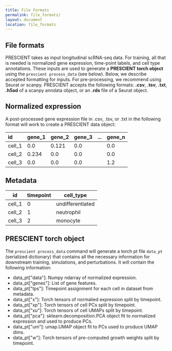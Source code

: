 ```yaml
---
title: File Formats
permalink: file_formats/
layout: document
location: file_formats
---
```


## File formats

PRESCIENT takes as input longitudinal scRNA-seq data. For training, all that is needed is normalized gene expression, time-point labels, and cell type annotations. These inputs are used to generate a **PRESCIENT torch object** using the `prescient process_data` (see below). Below, we describe accepted formatting for inputs. For pre-processing, we recommend using Seurat or scanpy. PRESCIENT accepts the following formats: **.csv**, **.tsv**, **.txt**, **.h5ad** of a scanpy anndata object, or an **.rds** file of a Seurat object.

## Normalized expression
A post-processed gene expression file in .csv, .tsv, or .txt in the following format will work to create a PRESCIENT data object:

| id     	| gene_1 	| gene_2 	| gene_3 	| ... 	| gene_n 	|
|:--------	|:--------	|:--------	|:--------	|:-----	|:--------	|
| cell_1 	| 0.0    	| 0.121  	| 0.0    	|     	| 0.0    	|
| cell_2 	| 0.234  	| 0.0    	| 0.0    	|     	| 0.0    	|
| cell_3 	| 0.0    	| 0.0    	| 0.0    	|     	| 1.2    	|

## Metadata

| id     	| timepoint 	| cell_type        	|
|--------	|-----------	|------------------	|
| cell_1 	| 0         	| undifferentiated 	|
| cell_2 	| 1         	| neutrophil       	|
| cell_3 	| 2         	| monocyte         	|

<!-- ## Scanpy AnnData
If pre-processing is done with Scanpy, you can directly provide the AnnData object to the PRESCIENT `data.py` command line function. The AnnData object should contain the following information:
- **adata.X** should contain a numpy ndarray, pandas DataFrame, or sparse matrix of gene expression with n_cells x n_features:

| id     	| gene_1 	| gene_2 	| gene_3 	| ... 	| gene_n 	|
|--------	|--------	|--------	|--------	|-----	|--------	|
| cell_1 	| 0.0    	| 0.121  	| 0.0    	|     	| 0.0    	|
| cell_2 	| 0.234  	| 0.0    	| 0.0    	|     	| 0.0    	|
| cell_3 	| 0.0    	| 0.0    	| 0.0    	|     	| 1.2    	|

- **adata.obs** should contain metadata of time point labels (as integers) and cell type annotations, for example:

| id     	| timepoint 	| cell_type        	|
|--------	|-----------	|------------------	|
| cell_1 	| 0         	| undifferentiated 	|
| cell_2 	| 1         	| neutrophil       	|
| cell_3 	| 2         	| monocyte         	|

## Seurat object
If pre-processing is done with Seurat, you can directly provide the Seurat object as **.rds** or convert it to a **.csv** and provide the file as directed above or provide an rds file of the Seurat object containing expressionl levels and both time-point and celltype metadata.
'' -->

## PRESCIENT torch object
The `prescient process_data` command will generate a torch pt file `data_pt` (serialized dictionary) that contains all the necessary information for downstream training, simulations, and perturbations. It will contain the following information:

- data_pt["data"]: Numpy ndarray of normalized expression.
- data_pt["genes"]: List of gene features.
- data_pt["tps"]: Timepoint assignment for each cell in dataset from metadata.
- data_pt["x"]: Torch tensors of normalied expression split by timepoint.
- data_pt["xp"]: Torch tensors of cell PCs split by timepoint.
- data_pt["xu"]: Torch tensors of cell UMAPs split by timepoint.
- data_pt["pca"]: sklearn.decomposition.PCA object fit to normalized expression and used to produce PCs.
- data_pt["um"]: umap.UMAP object fit to PCs used to produce UMAP dims.
- data_pt["w"]: Torch tensors of pre-computed growth weights split by timepoint.
